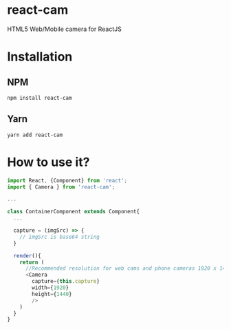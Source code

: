 # react-cam
HTML5 Web/Mobile camera for ReactJS

# Installation

## NPM
```console 
npm install react-cam
```

## Yarn
```console
yarn add react-cam
```


# How to use it?
```javascript
import React, {Component} from 'react';
import { Camera } from 'react-cam';

...

class ContainerComponent extends Component{
  ...

  capture = (imgSrc) => {
    // imgSrc is base64 string
  }

  render(){
    return (
      //Recommended resolution for web cams and phone cameras 1920 x 1440
      <Camera
        capture={this.capture}
        width={1920} 
        height={1440}
        />
    )
  }
}

```